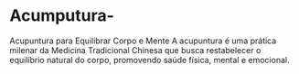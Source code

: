 # Acumputura-
Acupuntura para Equilibrar Corpo e Mente A acupuntura é uma prática milenar da Medicina Tradicional Chinesa que busca restabelecer o equilíbrio natural do corpo, promovendo saúde física, mental e emocional.
